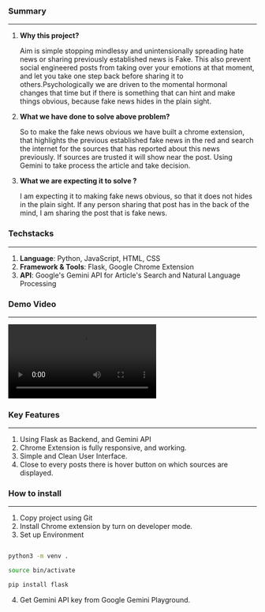 ### Summary

---

1.  **Why this project?**

	Aim is simple stopping mindlessy and unintensionally spreading hate news or  sharing previously established news is Fake. This also prevent social engineered posts from taking over your emotions at that moment, and let you take one step back before sharing it to others.Psychologically we are driven to the momental hormonal changes that time but if there is something that can hint and make things obvious, because fake news hides in the plain sight. 
2. **What we have done to solve above problem?** 

	So to make the fake news obvious we have built a chrome extension, that highlights the previous established fake news in the red and search the internet for the sources that has reported about this news previously. If sources are trusted it will show near the post. Using Gemini to take process the article and take decision. 
3. **What we are expecting it to solve ?** 

	I am expecting it to making fake news obvious, so that it does not hides in the plain sight. If any person sharing that post has in the back of the mind, I am sharing the post that is fake news.
  

### Techstacks

---

1. **Language**: Python, JavaScript, HTML, CSS
2. **Framework & Tools**: Flask, Google Chrome Extension
3. **API**: Google's Gemini API for Article's Search and Natural Language Processing

### Demo Video

---

<video src="https://github.com/user-attachments/assets/f13012c3-5c61-472e-b974-1fdfe459f674"></video>






### Key Features

---

1. Using Flask as Backend, and Gemini API     
2. Chrome Extension is fully responsive, and working.
3. Simple and Clean User Interface.
4. Close to every posts there is hover button on which 
   sources are displayed.

### How to install

---

1. Copy project using Git 
2. Install Chrome extension by turn on developer mode.
3. Set up Environment

```bash

python3 -m venv .

source bin/activate

pip install flask 

```
4. Get Gemini API key from Google Gemini Playground.
